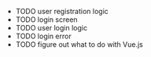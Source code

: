 - TODO user registration logic
- TODO login screen
- TODO user login logic
- TODO login error
- TODO figure out what to do with Vue.js

